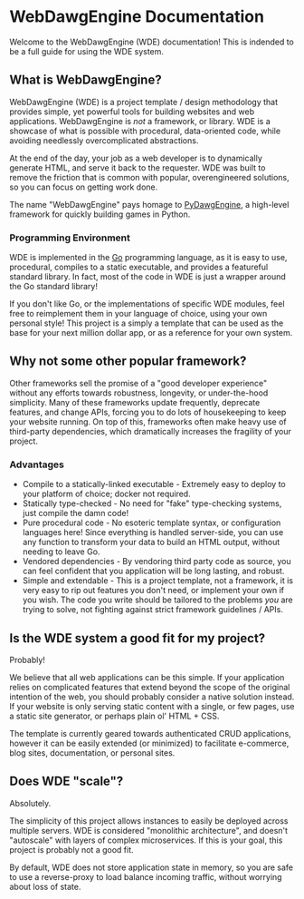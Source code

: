 # WebDawgEngine Documentation
Welcome to the WebDawgEngine (WDE) documentation!
This is indended to be a full guide for using the WDE system.

## What is WebDawgEngine?
WebDawgEngine (WDE) is a project template / design methodology that provides simple, yet powerful tools for building websites and web applications.
WebDawgEngine is _not_ a framework, or library.
WDE is a showcase of what is possible with procedural, data-oriented code, while avoiding needlessly overcomplicated abstractions.

At the end of the day, your job as a web developer is to dynamically generate HTML, and serve it back to the requester.
WDE was built to remove the friction that is common with popular, overengineered solutions, so you can focus on getting work done.

The name "WebDawgEngine" pays homage to [PyDawgEngine](https://github.com/RyDawg-Studios/PyDawgEngine), a high-level framework for quickly building games in Python.

### Programming Environment
WDE is implemented in the [Go](https://go.dev/) programming language, as it is easy to use, procedural, compiles to a static executable, and provides a featureful standard library.
In fact, most of the code in WDE is just a wrapper around the Go standard library!

If you don't like Go, or the implementations of specific WDE modules, feel free to reimplement them in your language of choice, using your own personal style!
This project is a simply a template that can be used as the base for your next million dollar app, or as a reference for your own system.

## Why not some other popular framework?
Other frameworks sell the promise of a "good developer experience" without any efforts towards robustness, longevity, or under-the-hood simplicity.
Many of these frameworks update frequently, deprecate features, and change APIs, forcing you to do lots of housekeeping to keep your website running.
On top of this, frameworks often make heavy use of third-party dependencies, which dramatically increases the fragility of your project.

### Advantages

- Compile to a statically-linked executable - Extremely easy to deploy to your platform of choice; docker not required.
- Statically type-checked - No need for "fake" type-checking systems, just compile the damn code!
- Pure procedural code - No esoteric template syntax, or configuration languages here! Since everything is handled server-side, you can use any function to transform your data to build an HTML output, without needing to leave Go.
- Vendored dependencies - By vendoring third party code as source, you can feel confident that you application will be long lasting, and robust.
- Simple and extendable - This is a project template, not a framework, it is very easy to rip out features you don't need, or implement your own if you wish. The code you write should be tailored to the problems _you_ are trying to solve, not fighting against strict framework guidelines / APIs.

## Is the WDE system a good fit for my project?
Probably!

We believe that all web applications can be this simple.
If your application relies on complicated features that extend beyond the scope of the original intention of the web, you should probably consider a native solution instead.
If your website is only serving static content with a single, or few pages, use a static site generator, or perhaps plain ol' HTML + CSS.

The template is currently geared towards authenticated CRUD applications, however it can be easily extended (or minimized) to facilitate e-commerce, blog sites, documentation, or personal sites.

## Does WDE "scale"?
Absolutely.

The simplicity of this project allows instances to easily be deployed across multiple servers.
WDE is considered "monolithic architecture", and doesn't "autoscale" with layers of complex microservices.
If this is your goal, this project is probably not a good fit.

By default, WDE does not store application state in memory, so you are safe to use a reverse-proxy to load balance incoming traffic, without worrying about loss of state.